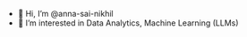 - 👋 Hi, I’m @anna-sai-nikhil
- 👀 I’m interested in Data Analytics, Machine Learning (LLMs)


<!---
anna-sai-nikhil/anna-sai-nikhil is a ✨ special ✨ repository because its `README.md` (this file) appears on your GitHub profile.
You can click the Preview link to take a look at your changes.
--->
